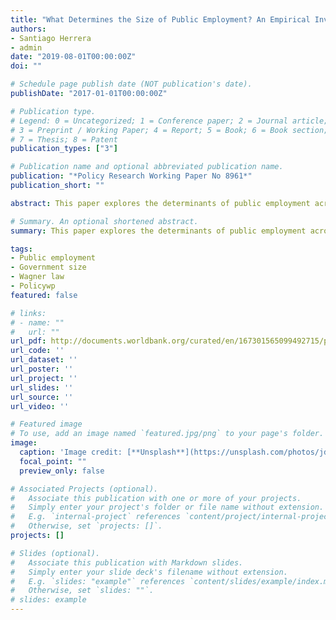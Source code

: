 ```yaml
---
title: "What Determines the Size of Public Employment? An Empirical Investigation"
authors:
- Santiago Herrera
- admin
date: "2019-08-01T00:00:00Z"
doi: ""

# Schedule page publish date (NOT publication's date).
publishDate: "2017-01-01T00:00:00Z"

# Publication type.
# Legend: 0 = Uncategorized; 1 = Conference paper; 2 = Journal article;
# 3 = Preprint / Working Paper; 4 = Report; 5 = Book; 6 = Book section;
# 7 = Thesis; 8 = Patent
publication_types: ["3"]

# Publication name and optional abbreviated publication name.
publication: "*Policy Research Working Paper No 8961*"
publication_short: ""

abstract: This paper explores the determinants of public employment across the world and finds that it is negatively associated with country size (by population) and positively associated with the income level. The findings show that a country's openness to trade is positively associated with public employment in low- and middle-income countries, but inversely related in high-income countries. The estimated models are used to predict the expected public employment for a country given its income, population, and openness to trade, and to compare the actual levels with the predicted ones. In general, public employment in Latin American countries is below the predicted levels, except for Argentina, Brazil, Ecuador, Mexico, Suriname, Trinidad and Tobago, and the República Bolivariana de Venezuela. Public employment in the Middle East and North Africa is above the predicted levels, particularly in the Arab Republic of Egypt and the Islamic Republic of Iran. East Asian and Pacific countries' public employment is significantly below the predicted levels, particularly in Hong Kong SAR, China; Japan; the Republic of Korea; and Mongolia. Countries in Europe and Central Asia show higher than predicted public employment, mostly in Romania, Denmark, Sweden, Armenia, and Belorussia. Public employment in Sub-Saharan Africa appears to be below the predicted levels, with the notable exceptions of Botswana and South Africa. The deviations from predicted levels are positively correlated with the union density rate, which is negatively associated with private employment rates. Finally, the study finds no statistical association between public and private employment, suggesting the absence of crowding-out in the employment levels.

# Summary. An optional shortened abstract.
summary: This paper explores the determinants of public employment across the world and finds that it is negatively associated with country size (by population) and positively associated with the income level. The findings show that a country's openness to trade is positively associated with public employment in low- and middle-income countries, but inversely related in high-income countries. The estimated models are used to predict the expected public employment for a country given its income, population, and openness to trade, and to compare the actual levels with the predicted ones. In general, public employment in Latin American countries is below the predicted levels, except for Argentina, Brazil, Ecuador, Mexico, Suriname, Trinidad and Tobago, and the República Bolivariana de Venezuela. Public employment in the Middle East and North Africa is above the predicted levels, particularly in the Arab Republic of Egypt and the Islamic Republic of Iran. East Asian and Pacific countries' public employment is significantly below the predicted levels, particularly in Hong Kong SAR, China; Japan; the Republic of Korea; and Mongolia. Countries in Europe and Central Asia show higher than predicted public employment, mostly in Romania, Denmark, Sweden, Armenia, and Belorussia. Public employment in Sub-Saharan Africa appears to be below the predicted levels, with the notable exceptions of Botswana and South Africa. The deviations from predicted levels are positively correlated with the union density rate, which is negatively associated with private employment rates. Finally, the study finds no statistical association between public and private employment, suggesting the absence of crowding-out in the employment levels.

tags:
- Public employment
- Government size
- Wagner law
- Policywp
featured: false

# links:
# - name: ""
#   url: ""
url_pdf: http://documents.worldbank.org/curated/en/167301565099492715/pdf/What-Determines-the-Size-of-Public-Employment-An-Empirical-Investigation.pdf
url_code: ''
url_dataset: ''
url_poster: ''
url_project: ''
url_slides: ''
url_source: ''
url_video: ''

# Featured image
# To use, add an image named `featured.jpg/png` to your page's folder. 
image:
  caption: 'Image credit: [**Unsplash**](https://unsplash.com/photos/jdD8gXaTZsc)'
  focal_point: ""
  preview_only: false

# Associated Projects (optional).
#   Associate this publication with one or more of your projects.
#   Simply enter your project's folder or file name without extension.
#   E.g. `internal-project` references `content/project/internal-project/index.md`.
#   Otherwise, set `projects: []`.
projects: []

# Slides (optional).
#   Associate this publication with Markdown slides.
#   Simply enter your slide deck's filename without extension.
#   E.g. `slides: "example"` references `content/slides/example/index.md`.
#   Otherwise, set `slides: ""`.
# slides: example
---
```

